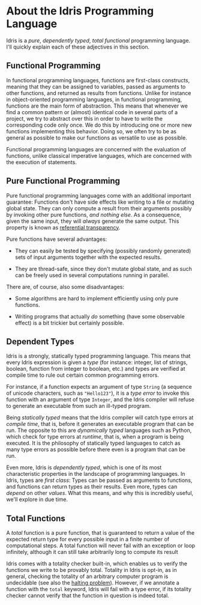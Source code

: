 # About the Idris Programming Language

Idris is a *pure*, *dependently typed*, *total* *functional* programming
language. I'll quickly explain each of these adjectives in this section.

## Functional Programming

In functional programming languages, functions are first-class constructs,
meaning that they can be assigned to variables, passed as arguments to other
functions, and returned as results from functions. Unlike for instance in
object-oriented programming languages, in functional programming, functions are
the main form of abstraction. This means that whenever we find a common pattern
or (almost) identical code in several parts of a project, we try to abstract
over this in order to have to write the corresponding code only once.  We do
this by introducing one or more new functions implementing this behavior. Doing
so, we often try to be as general as possible to make our functions as versatile
to use as possible.

Functional programming languages are concerned with the evaluation of functions,
unlike classical imperative languages, which are concerned with the execution of
statements.

## Pure Functional Programming

Pure functional programming languages come with an additional important
guarantee: Functions don't have side effects like writing to a file or mutating
global state. They can only compute a result from their arguments possibly by
invoking other pure functions, *and nothing else*. As a consequence, given the
same input, they will *always* generate the same output.  This property is known
as [referential
transparency](https://en.wikipedia.org/wiki/Referential_transparency).

Pure functions have several advantages:

* They can easily be tested by specifying (possibly randomly generated) sets of
  input arguments together with the expected results.

* They are thread-safe, since they don't mutate global state, and as such can be
  freely used in several computations running in parallel.

There are, of course, also some disadvantages:

* Some algorithms are hard to implement efficiently using only pure functions.

* Writing programs that actually *do* something (have some observable effect) is
  a bit trickier but certainly possible.

## Dependent Types

Idris is a strongly, statically typed programming language. This means that
every Idris expression is given a *type* (for instance: integer, list of
strings, boolean, function from integer to boolean, etc.)  and types are
verified at compile time to rule out certain common programming errors.

For instance, if a function expects an argument of type `String` (a sequence of
unicode characters, such as `"Hello123"`), it is a *type error* to invoke this
function with an argument of type `Integer`, and the Idris compiler will refuse
to generate an executable from such an ill-typed program.

Being *statically typed* means that the Idris compiler will catch type errors at
*compile time*, that is, before it generates an executable program that can be
run. The opposite to this are *dynamically typed* languages such as Python,
which check for type errors at *runtime*, that is, when a program is being
executed. It is the philosophy of statically typed languages to catch as many
type errors as possible before there even is a program that can be run.

Even more, Idris is *dependently typed*, which is one of its most characteristic
properties in the landscape of programming languages. In Idris, types are *first
class*: Types can be passed as arguments to functions, and functions can return
types as their results. Even more, types can *depend* on other *values*.  What
this means, and why this is incredibly useful, we'll explore in due time.

## Total Functions

A *total* function is a pure function, that is guaranteed to return a value of
the expected return type for every possible input in a finite number of
computational steps. A total function will never fail with an exception or loop
infinitely, although it can still take arbitrarily long to compute its result

Idris comes with a totality checker built-in, which enables us to verify the
functions we write to be provably total. Totality in Idris is opt-in, as in
general, checking the totality of an arbitrary computer program is undecidable
(see also the [halting problem](https://en.wikipedia.org/wiki/Halting_problem)).
However, if we annotate a function with the `total` keyword, Idris will fail
with a type error, if its totality checker cannot verify that the function in
question is indeed total.

<!-- vi: filetype=idris2:syntax=markdown
-->
